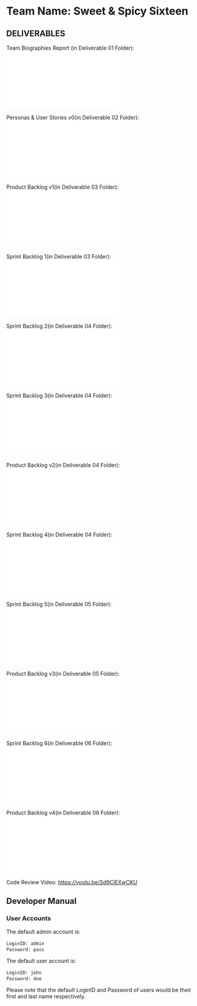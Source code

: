 # Team Name: Sweet & Spicy Sixteen

## DELIVERABLES

Team Biographies Report (in Deliverable 01 Folder):
![Deliverable 1](Deliverable%2001/Del01%20Report.pdf)

Personas & User Stories v0(in Deliverable 02 Folder):
![Deliverable 2](Deliverable%2002/Personas%20%26%20User%20Stories%20v0.pdf)

Product Backlog v1(in Deliverable 03 Folder):
![Product Backlog v1 Deliverable 3](Deliverable%2003/Personas%20%26%20User%20Stories%20v1.pdf)

Sprint Backlog 1(in Deliverable 03 Folder):
![Sprint Backlog Deliverable 3](Deliverable%2003/Sprint%20Backlog%20v1.pdf)

Sprint Backlog 2(in Deliverable 04 Folder):
![Sprint Backlog 2 Deliverable 4](Deliverable%2004/Sprint-Backlog2.pdf)

Sprint Backlog 3(in Deliverable 04 Folder):
![Sprint Backlog 2 Deliverable 4](Deliverable%2004/Sprint-Backlog3.pdf)

Product Backlog v2(in Deliverable 04 Folder):
![Product Backlog v2 Deliverable 4](Deliverable%2004/Del04-Report.pdf)

Sprint Backlog 4(in Deliverable 04 Folder):
![Sprint Backlog 4 Deliverable 5](Deliverable%2005/Sprint%20Backlog4.pdf)

Sprint Backlog 5(in Deliverable 05 Folder):
![Sprint Backlog 5 Deliverable 5](Deliverable%2005/Sprint%20Backlog4.pdf)

Product Backlog v3(in Deliverable 05 Folder):
![Product Backlog v3 Deliverable 4](Deliverable%2005/Del05%20Report.pdf)

Sprint Backlog 6(in Deliverable 06 Folder):
![Sprint Backlog 6 Deliverable 6](Deliverable%2006/Sprint-Backlog6.pdf)

Product Backlog v4(in Deliverable 06 Folder):
![Product Backlog v4 Deliverable 6](Deliverable%2006/Del06%20Report.pdf)

Code Review Video: https://youtu.be/Sd9CiEXwCKU

## Developer Manual

### User Accounts
The default admin account is:
```
LoginID: admin
Password: pass
```

The default user account is:
```
LoginID: john
Password: doe
```
Please note that the default LoginID and Password of users would be their first and last name respectively.
